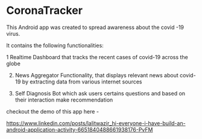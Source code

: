 # CoronaTracker
This Android app was created to spread awareness about the covid -19 virus. 

It contains the following functionalities:
  
1  Realtime Dashboard that tracks the recent cases of covid-19 across the globe

2. News Aggregator Functionality, that displays relevant news about covid-19 by extracting data from various internet sources 

3. Self Diagnosis Bot which ask users certains questions and based on their interaction make recommendation


checkout the demo of this app here - 

https://www.linkedin.com/posts/lalitwazir_hi-everyone-i-have-build-an-android-application-activity-6651840488661938176-PvFM  
